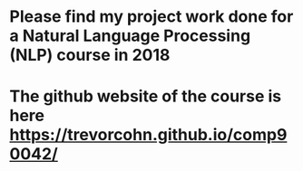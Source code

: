 # Please find my project work done for a Natural Language Processing (NLP) course in 2018
# The github website of the course is here https://trevorcohn.github.io/comp90042/
